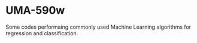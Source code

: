 # UMA-590w

Some codes performaing commonly used Machine Learning algorithms for regression and classification.
